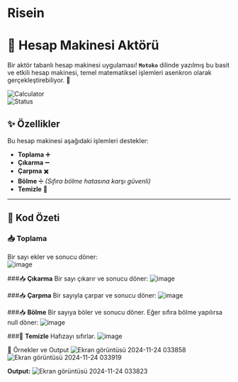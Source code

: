 # Risein


# 🧮 **Hesap Makinesi Aktörü**  
Bir aktör tabanlı hesap makinesi uygulaması! **`Motoko`** dilinde yazılmış bu basit ve etkili hesap makinesi, temel matematiksel işlemleri asenkron olarak gerçekleştirebiliyor. 🚀  

![Calculator](https://img.shields.io/badge/Calculator-Motoko-blue?style=flat-square)  
![Status](https://img.shields.io/badge/Status-Active-brightgreen?style=flat-square)  

## ✨ **Özellikler**  
Bu hesap makinesi aşağıdaki işlemleri destekler:  
- **Toplama** ➕  
- **Çıkarma** ➖  
- **Çarpma** ✖️  
- **Bölme** ➗ *(Sıfıra bölme hatasına karşı güvenli)*  
- **Temizle** 🧹  

---

## 📂 **Kod Özeti**  

### 📥 **Toplama**   
Bir sayı ekler ve sonucu döner:  
![image](https://github.com/user-attachments/assets/159dfc8e-170a-434b-ad09-d3cafb8e9b79)


###📥 **Çıkarma** 
Bir sayı çıkarır ve sonucu döner:
![image](https://github.com/user-attachments/assets/54121cd4-38c0-42c5-8664-3505f3b8e36d)


###📥 **Çarpma** 
Bir sayıyla çarpar ve sonucu döner:
![image](https://github.com/user-attachments/assets/54b9eb7d-6005-4828-bf0e-e11223c47ce8)

###📥 **Bölme** 
Bir sayıya böler ve sonucu döner. Eğer sıfıra bölme yapılırsa null döner:
![image](https://github.com/user-attachments/assets/ac8b9bc2-c3d0-4562-81a3-309410cfaebc)


###🧹 **Temizle** 
Hafızayı sıfırlar.
![image](https://github.com/user-attachments/assets/81a221c8-6a84-4114-9177-cde8ebab76a3)

🌟 Örnekler ve Output
![Ekran görüntüsü 2024-11-24 033858](https://github.com/user-attachments/assets/29164317-2e7a-47f9-82a0-4627eb1cae25)
![Ekran görüntüsü 2024-11-24 033919](https://github.com/user-attachments/assets/854ae8b0-c317-424c-a004-bbb1339a63b4)

**Output:**
![Ekran görüntüsü 2024-11-24 033823](https://github.com/user-attachments/assets/f5f999ab-aaee-4193-a301-70f5dd246a9b)







